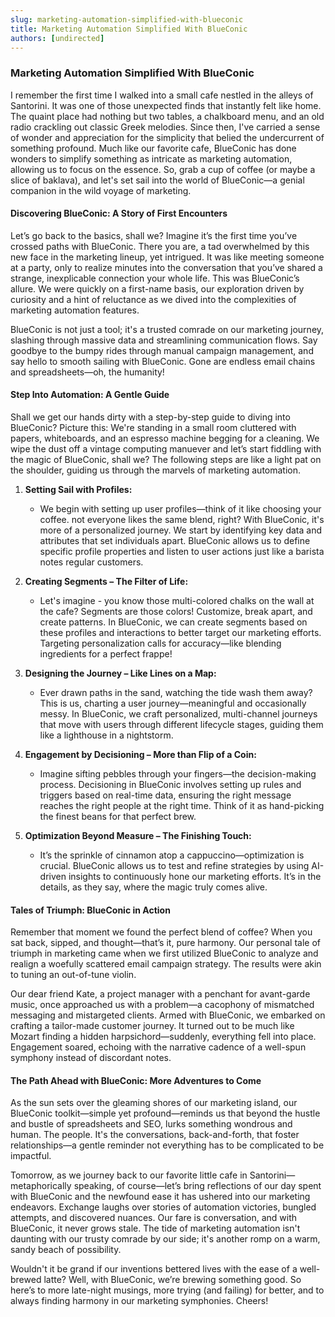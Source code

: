 ```yaml
---
slug: marketing-automation-simplified-with-blueconic
title: Marketing Automation Simplified With BlueConic
authors: [undirected]
---
```



### Marketing Automation Simplified With BlueConic

I remember the first time I walked into a small cafe nestled in the alleys of Santorini. It was one of those unexpected finds that instantly felt like home. The quaint place had nothing but two tables, a chalkboard menu, and an old radio crackling out classic Greek melodies. Since then, I've carried a sense of wonder and appreciation for the simplicity that belied the undercurrent of something profound. Much like our favorite cafe, BlueConic has done wonders to simplify something as intricate as marketing automation, allowing us to focus on the essence. So, grab a cup of coffee (or maybe a slice of baklava), and let's set sail into the world of BlueConic—a genial companion in the wild voyage of marketing.

#### Discovering BlueConic: A Story of First Encounters

Let’s go back to the basics, shall we? Imagine it’s the first time you’ve crossed paths with BlueConic. There you are, a tad overwhelmed by this new face in the marketing lineup, yet intrigued. It was like meeting someone at a party, only to realize minutes into the conversation that you’ve shared a strange, inexplicable connection your whole life. This was BlueConic’s allure. We were quickly on a first-name basis, our exploration driven by curiosity and a hint of reluctance as we dived into the complexities of marketing automation features.

BlueConic is not just a tool; it's a trusted comrade on our marketing journey, slashing through massive data and streamlining communication flows. Say goodbye to the bumpy rides through manual campaign management, and say hello to smooth sailing with BlueConic. Gone are endless email chains and spreadsheets—oh, the humanity! 

#### Step Into Automation: A Gentle Guide

Shall we get our hands dirty with a step-by-step guide to diving into BlueConic? Picture this: We're standing in a small room cluttered with papers, whiteboards, and an espresso machine begging for a cleaning. We wipe the dust off a vintage computing manuever and let’s start fiddling with the magic of BlueConic, shall we? The following steps are like a light pat on the shoulder, guiding us through the marvels of marketing automation.

1. **Setting Sail with Profiles:**
   - We begin with setting up user profiles—think of it like choosing your coffee. not everyone likes the same blend, right? With BlueConic, it's more of a personalized journey. We start by identifying key data and attributes that set individuals apart. BlueConic allows us to define specific profile properties and listen to user actions just like a barista notes regular customers.

2. **Creating Segments – The Filter of Life:**
   - Let's imagine - you know those multi-colored chalks on the wall at the cafe? Segments are those colors! Customize, break apart, and create patterns. In BlueConic, we can create segments based on these profiles and interactions to better target our marketing efforts. Targeting personalization calls for accuracy—like blending ingredients for a perfect frappe!

3. **Designing the Journey – Like Lines on a Map:**
   - Ever drawn paths in the sand, watching the tide wash them away? This is us, charting a user journey—meaningful and occasionally messy. In BlueConic, we craft personalized, multi-channel journeys that move with users through different lifecycle stages, guiding them like a lighthouse in a nightstorm. 

4. **Engagement by Decisioning – More than Flip of a Coin:**
   - Imagine sifting pebbles through your fingers—the decision-making process. Decisioning in BlueConic involves setting up rules and triggers based on real-time data, ensuring the right message reaches the right people at the right time. Think of it as hand-picking the finest beans for that perfect brew.

5. **Optimization Beyond Measure – The Finishing Touch:**
   - It’s the sprinkle of cinnamon atop a cappuccino—optimization is crucial. BlueConic allows us to test and refine strategies by using AI-driven insights to continuously hone our marketing efforts. It’s in the details, as they say, where the magic truly comes alive.

#### Tales of Triumph: BlueConic in Action

Remember that moment we found the perfect blend of coffee? When you sat back, sipped, and thought—that’s it, pure harmony. Our personal tale of triumph in marketing came when we first utilized BlueConic to analyze and realign a woefully scattered email campaign strategy. The results were akin to tuning an out-of-tune violin.

Our dear friend Kate, a project manager with a penchant for avant-garde music, once approached us with a problem—a cacophony of mismatched messaging and mistargeted clients. Armed with BlueConic, we embarked on crafting a tailor-made customer journey. It turned out to be much like Mozart finding a hidden harpsichord—suddenly, everything fell into place. Engagement soared, echoing with the narrative cadence of a well-spun symphony instead of discordant notes.

#### The Path Ahead with BlueConic: More Adventures to Come

As the sun sets over the gleaming shores of our marketing island, our BlueConic toolkit—simple yet profound—reminds us that beyond the hustle and bustle of spreadsheets and SEO, lurks something wondrous and human. The people. It's the conversations, back-and-forth, that foster relationships—a gentle reminder not everything has to be complicated to be impactful.

Tomorrow, as we journey back to our favorite little cafe in Santorini—metaphorically speaking, of course—let’s bring reflections of our day spent with BlueConic and the newfound ease it has ushered into our marketing endeavors. Exchange laughs over stories of automation victories, bungled attempts, and discovered nuances. Our fare is conversation, and with BlueConic, it never grows stale. The tide of marketing automation isn't daunting with our trusty comrade by our side; it's another romp on a warm, sandy beach of possibility.

Wouldn't it be grand if our inventions bettered lives with the ease of a well-brewed latte? Well, with BlueConic, we’re brewing something good. So here’s to more late-night musings, more trying (and failing) for better, and to always finding harmony in our marketing symphonies. Cheers!